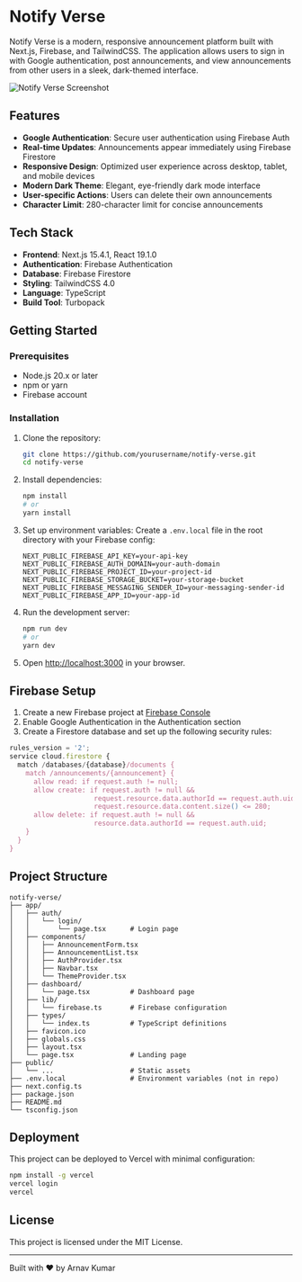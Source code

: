 # Notify Verse

Notify Verse is a modern, responsive announcement platform built with Next.js, Firebase, and TailwindCSS. The application allows users to sign in with Google authentication, post announcements, and view announcements from other users in a sleek, dark-themed interface.

![Notify Verse Screenshot](<img width="354" height="306" alt="Screenshot_2025-07-19_120306-removebg-preview" src="https://github.com/user-attachments/assets/d2b7e4bc-e14b-47a6-ad1b-55a6441e97dd" />
)

## Features

- **Google Authentication**: Secure user authentication using Firebase Auth
- **Real-time Updates**: Announcements appear immediately using Firebase Firestore
- **Responsive Design**: Optimized user experience across desktop, tablet, and mobile devices
- **Modern Dark Theme**: Elegant, eye-friendly dark mode interface
- **User-specific Actions**: Users can delete their own announcements
- **Character Limit**: 280-character limit for concise announcements

## Tech Stack

- **Frontend**: Next.js 15.4.1, React 19.1.0
- **Authentication**: Firebase Authentication
- **Database**: Firebase Firestore
- **Styling**: TailwindCSS 4.0
- **Language**: TypeScript
- **Build Tool**: Turbopack

## Getting Started

### Prerequisites

- Node.js 20.x or later
- npm or yarn
- Firebase account

### Installation

1. Clone the repository:
   ```bash
   git clone https://github.com/yourusername/notify-verse.git
   cd notify-verse
   ```

2. Install dependencies:
   ```bash
   npm install
   # or
   yarn install
   ```

3. Set up environment variables:
   Create a `.env.local` file in the root directory with your Firebase config:
   ```
   NEXT_PUBLIC_FIREBASE_API_KEY=your-api-key
   NEXT_PUBLIC_FIREBASE_AUTH_DOMAIN=your-auth-domain
   NEXT_PUBLIC_FIREBASE_PROJECT_ID=your-project-id
   NEXT_PUBLIC_FIREBASE_STORAGE_BUCKET=your-storage-bucket
   NEXT_PUBLIC_FIREBASE_MESSAGING_SENDER_ID=your-messaging-sender-id
   NEXT_PUBLIC_FIREBASE_APP_ID=your-app-id
   ```

4. Run the development server:
   ```bash
   npm run dev
   # or
   yarn dev
   ```

5. Open [http://localhost:3000](http://localhost:3000) in your browser.

## Firebase Setup

1. Create a new Firebase project at [Firebase Console](https://console.firebase.google.com/)
2. Enable Google Authentication in the Authentication section
3. Create a Firestore database and set up the following security rules:

```javascript
rules_version = '2';
service cloud.firestore {
  match /databases/{database}/documents {
    match /announcements/{announcement} {
      allow read: if request.auth != null;
      allow create: if request.auth != null && 
                     request.resource.data.authorId == request.auth.uid &&
                     request.resource.data.content.size() <= 280;
      allow delete: if request.auth != null && 
                     resource.data.authorId == request.auth.uid;
    }
  }
}
```

## Project Structure

```
notify-verse/
├── app/
│   ├── auth/
│   │   └── login/
│   │       └── page.tsx      # Login page
│   ├── components/
│   │   ├── AnnouncementForm.tsx
│   │   ├── AnnouncementList.tsx
│   │   ├── AuthProvider.tsx
│   │   ├── Navbar.tsx
│   │   └── ThemeProvider.tsx
│   ├── dashboard/
│   │   └── page.tsx          # Dashboard page
│   ├── lib/
│   │   └── firebase.ts       # Firebase configuration
│   ├── types/
│   │   └── index.ts          # TypeScript definitions
│   ├── favicon.ico
│   ├── globals.css
│   ├── layout.tsx
│   └── page.tsx              # Landing page
├── public/
│   └── ...                   # Static assets
├── .env.local                # Environment variables (not in repo)
├── next.config.ts
├── package.json
├── README.md
└── tsconfig.json
```

## Deployment

This project can be deployed to Vercel with minimal configuration:

```bash
npm install -g vercel
vercel login
vercel
```

## License

This project is licensed under the MIT License.

---

Built with ❤️ by Arnav Kumar
